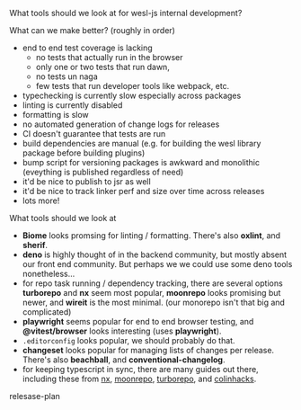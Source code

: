 What tools should we look at for wesl-js internal development?

What can we make better? (roughly in order)
- end to end test coverage is lacking
    - no tests that actually run in the browser
    - only one or two tests that run dawn, 
    - no tests un naga
    - few tests that run developer tools like webpack, etc.
- typechecking is currently slow especially across packages
- linting is currently disabled
- formatting is slow
- no automated generation of change logs for releases
- CI doesn't guarantee that tests are run
- build dependencies are manual (e.g. for building the wesl library package before building plugins)
- bump script for versioning packages is awkward and monolithic (eveything is published regardless of need)
- it'd be nice to publish to jsr as well
- it'd be nice to track linker perf and size over time across releases 
- lots more!


What tools should we look at
- **Biome** looks promsing for linting / formatting. There's also **oxlint**, and **sherif**.
- **deno** is highly thought of in the backend community, but mostly absent our front end community. But perhaps we we could use some deno tools nonetheless...
- for repo task running / dependency tracking, there are several options **turborepo** and **nx** seem most popular, **moonrepo** looks promising but newer, and **wireit** is the most minimal. (our monorepo isn't that big and complicated)
- **playwright** seems popular for end to end browser testing, and **@vitest/browser** looks interesting (uses **playwright**).
- `.editorconfig` looks popular, we should probably do that.
- **changeset** looks popular for managing lists of changes per release. There's also **beachball**, and **conventional-changelog**. 
- for keeping typescript in sync, there are many guides out there, 
including these from [nx](https://nx.dev/blog/managing-ts-packages-in-monorepos), [moonrepo](https://moonrepo.dev/docs/guides/javascript/typescript-project-refs), [turborepo](https://turbo.build/blog/you-might-not-need-typescript-project-references), and [colinhacks](https://colinhacks.com/essays/live-types-typescript-monorepo).

relesase-plan